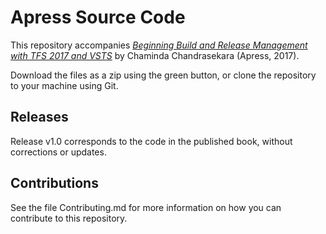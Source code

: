 # Apress Source Code

This repository accompanies [*Beginning Build and Release Management with TFS 2017 and VSTS*](http://www.apress.com/9781484228104) by Chaminda Chandrasekara (Apress, 2017).

[comment]: #cover


Download the files as a zip using the green button, or clone the repository to your machine using Git.

## Releases

Release v1.0 corresponds to the code in the published book, without corrections or updates.

## Contributions

See the file Contributing.md for more information on how you can contribute to this repository.
